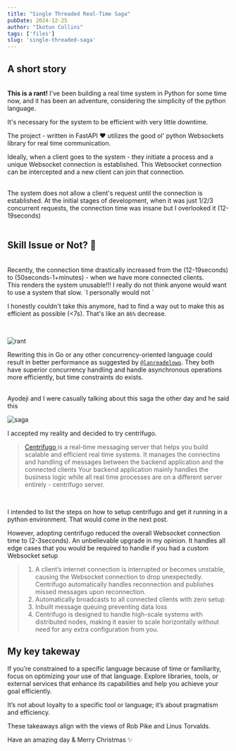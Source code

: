 ```yaml
---
title: "Single Threaded Real-Time Saga"
pubDate: 2024-12-25
author: "Ikotun Collins"
tags: ['files']
slug: 'single-threaded-saga'
---
```

## A short story 

<br/>
<b>This is a rant!</b> I've been building a real time system in Python for some time now, and it has been an adventure, considering the simplicity of the python language.

It's necessary for the system to be efficient with very little downtime.

The project - written in FastAPI ❤️ utilizes the good ol' python Websockets library for real time communication. 

Ideally, when a client goes to the system - they initiate a process and a unique Websocket connection is established.
This Websocket connection can be intercepted and a new client can join that connection. 

<br/>
The system does not allow a client's request until the connection is established. 
At the initial stages of development, when it was just 1/2/3 concurrent requests, the connection time was insane but I overlooked it (12-19seconds)
<br/>
<br/>

## Skill Issue or Not? 👤

<br/>
Recently, the connection time drastically increased from the (12-19seconds) to (50seconds-1+minutes) - when we have more connected clients.<br/>
This renders the system unusable!!! I really do not think anyone would want to use a system that slow. `I personally would not `

I honestly couldn't take this anymore, had to find a way out to make this as efficient as possible (<7s).
That's like an  `86%` decrease. 

<br/>

![rant](https://res.cloudinary.com/dbd7rcwwx/image/upload/v1735158375/Screenshot_2024-12-25_at_9.22.19_PM_acoz1m.png)

Rewriting this in Go or any other concurrency-oriented language could result in better performance as suggested by [`@lanreadelowo`]('https://x.com/lanreadelowo'). They both have superior concurrency handling and handle asynchronous operations more efficiently, but time constraints do exists. 

<br/> 
Ayodeji and I were casually talking about this saga the other day and he said this <br/> 

![saga](https://res.cloudinary.com/dbd7rcwwx/image/upload/v1735160445/Screenshot_2024-12-25_at_9.48.44_PM_zsekzx.png)

I accepted my reality and decided to try centrifugo. 

> 
> <u>[Centrifugo]('https://centrifugal.dev/') </u> is a real-time messaging server that helps you build scalable and efficient real time systems.
> It manages the connectins and handling of messages between the backend application and the connected clients 
> Your backend application mainly handles the business logic while all real time processes are on a different server entirely - centrifugo server.


<br/>

I intended to list the steps on how to setup centrifugo and get it running in a python environment. That would come in the next post. 


However, adopting centrifugo reduced the overall Websocket connection time to (2-3seconds). An unbelievable upgrade in my opinion. It handles all edge cases that you would be required to handle if you had a custom Websocket setup 

> 1. A client’s internet connection is interrupted or becomes unstable, causing the Websocket connection to drop unexpectedly. Centrifugo automatically handles reconnection and publishes missed messages upon reconnection. 
> 2. Automatically broadcasts to all connected clients with zero setup
> 3. Inbuilt message queuing preventing data loss 
> 4. Centrifugo is designed to handle high-scale systems with distributed nodes, making it easier to scale horizontally without need for any extra configuration from you. 

## My key takeway

If you’re constrained to a specific language because of time or familiarity, focus on optimizing your use of that language. Explore libraries, tools, or external services that enhance its capabilities and help you achieve your goal efficiently.


It’s not about loyalty to a specific tool or language; it’s about pragmatism and efficiency.

These takeaways align with the views of Rob Pike and Linus Torvalds.

Have an amazing day & Merry Christmas ✨
</br>
